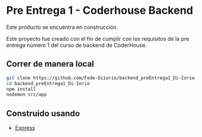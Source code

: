 # Pre Entrega 1 - Coderhouse Backend

Este producto se encuentra en construcción.

Este proyecto fue creado con el fin de cumplir con los requisitos de la pre entrega número 1 del curso de backend de CoderHouse.

## Correr de manera local
```bash
git clone https://github.com/Fede-Diiorio/backend_preEntrega1_Di-Iorio.git
cd backend_preEntrega1_Di-Iorio
npm install
nodemon src/app
```

## Construido usando

- [Express](https://www.npmjs.com/package/express)